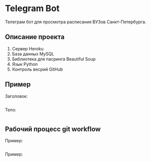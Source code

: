 # Telegram Bot
Телеграм бот для просмотра расписания ВУЗов Санкт-Петербурга.

## Описание проекта
1. Сервер Heroku
2. База данных MySQL
3. Библиотека для пасринга Beautiful Soup
4. Язык Python
5. Контроль весрий GitHub


## Пример
Заголовок:
```
```
Тело:
```
```
## Рабочий процесс git workflow

Пример:
```
```
Пример:
```
```
